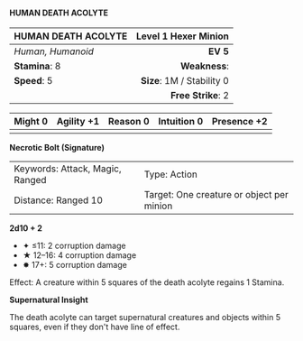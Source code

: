#### HUMAN DEATH ACOLYTE

| HUMAN DEATH ACOLYTE |   **Level 1 Hexer Minion** |
| :------------------ | -------------------------: |
| *Human, Humanoid*   |                   **EV 5** |
| **Stamina**: 8      |              **Weakness**: |
| **Speed**: 5        | **Size**: 1M / Stability 0 |
|                     |         **Free Strike**: 2 |

| **Might** 0 | **Agility** +1 | **Reason** 0 | **Intuition** 0 | **Presence** +2 |
| ----------- | -------------- | ------------ | --------------- | --------------- |
|             |                |              |                 |                 |

**Necrotic Bolt (Signature)**

|                                 |                                           |
| :------------------------------ | :---------------------------------------- |
| Keywords: Attack, Magic, Ranged | Type: Action                              |
| Distance: Ranged 10             | Target: One creature or object per minion |

**2d10 + 2**

- ✦ ≤11: 2 corruption damage
- ★ 12–16: 4 corruption damage
- ✸ 17+: 5 corruption damage

Effect: A creature within 5 squares of the death acolyte regains 1 Stamina.

**Supernatural Insight**

The death acolyte can target supernatural creatures and objects within 5 squares, even if they don't have line of effect.
